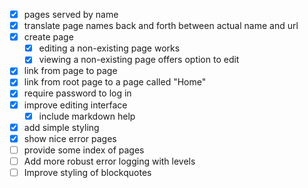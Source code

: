 - [x] pages served by name
- [x] translate page names back and forth between actual name and url
- [x] create page
  - [x] editing a non-existing page works
  - [x] viewing a non-existing page offers option to edit
- [x] link from page to page
- [x] link from root page to a page called "Home"
- [x] require password to log in
- [x] improve editing interface
  - [x] include markdown help
- [x] add simple styling
- [x] show nice error pages
- [ ] provide some index of pages
- [ ] Add more robust error logging with levels
- [ ] Improve styling of blockquotes
